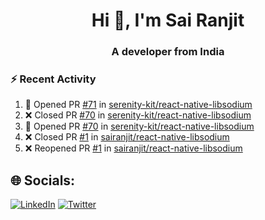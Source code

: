 <h1 align="center">Hi 👋, I'm Sai Ranjit</h1>
<h3 align="center">A developer from India</h3>

### :zap: Recent Activity

<!--START_SECTION:activity-->
1. 💪 Opened PR [#71](https://github.com/serenity-kit/react-native-libsodium/pull/71) in [serenity-kit/react-native-libsodium](https://github.com/serenity-kit/react-native-libsodium)
2. ❌ Closed PR [#70](https://github.com/serenity-kit/react-native-libsodium/pull/70) in [serenity-kit/react-native-libsodium](https://github.com/serenity-kit/react-native-libsodium)
3. 💪 Opened PR [#70](https://github.com/serenity-kit/react-native-libsodium/pull/70) in [serenity-kit/react-native-libsodium](https://github.com/serenity-kit/react-native-libsodium)
4. ❌ Closed PR [#1](https://github.com/sairanjit/react-native-libsodium/pull/1) in [sairanjit/react-native-libsodium](https://github.com/sairanjit/react-native-libsodium)
5. ❌ Reopened PR [#1](https://github.com/sairanjit/react-native-libsodium/pull/1) in [sairanjit/react-native-libsodium](https://github.com/sairanjit/react-native-libsodium)
<!--END_SECTION:activity-->

## 🌐 Socials:
[![LinkedIn](https://img.shields.io/badge/LinkedIn-%230077B5.svg?logo=linkedin&logoColor=white)](https://linkedin.com/in/sairanjit) [![Twitter](https://img.shields.io/badge/Twitter-%231DA1F2.svg?logo=Twitter&logoColor=white)](https://twitter.com/sairanjit_) 
